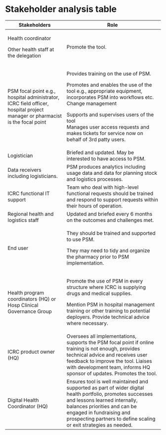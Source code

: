# Stakeholder analysis table

| Stakeholders                                                                                                                | Role                                                                                                                                                                                                                                                                                                                              |
| --------------------------------------------------------------------------------------------------------------------------- | --------------------------------------------------------------------------------------------------------------------------------------------------------------------------------------------------------------------------------------------------------------------------------------------------------------------------------- |
| <p>Health coordinator</p><p>Other health staff at the delegation</p>                                                        | Promote the tool.                                                                                                                                                                                                                                                                                                                 |
| PSM focal point e.g., hospital administrator, ICRC field officer, hospital project manager or pharmacist is the focal point | <p>Provides training on the use of PSM.</p><p>Promotes and enables the use of the tool e.g., appropriate equipment, incorporates PSM into workflows etc.<br>Change management</p><p>Supports and supervises users of the tool<br>Manages user access requests and makes tickets for service now on behalf of 3rd patty users.</p> |
| Logistician                                                                                                                 | Briefed and updated. May be interested to have access to PSM.                                                                                                                                                                                                                                                                     |
| Data receivers including logisticians.                                                                                      | PSM produces analytics including usage data and data for planning stock and logistics processes.                                                                                                                                                                                                                                  |
| ICRC functional IT support                                                                                                  | Team who deal with high-level functional requests should be trained and respond to support requests within their hours of operation.                                                                                                                                                                                              |
| Regional health and logistics staff                                                                                         | Updated and briefed every 6 months on the outcomes and challenges met.                                                                                                                                                                                                                                                            |
| End user                                                                                                                    | <p>They should be trained and supported to use PSM.</p><p>They may need to tidy and organize the pharmacy prior to PSM implementation.</p>                                                                                                                                                                                        |
| Health program coordinators (HQ) or Hosp Clinical Governance Group                                                          | <p>Promote the use of PSM in every structure where ICRC is supplying drugs and medical supplies.</p><p>Mention PSM in hospital management training or other training to potential deployers.  Provide technical advice where necessary.</p>                                                                                       |
| ICRC product owner (HQ)                                                                                                     | Oversees all implementations, supports the PSM focal point if online training is not enough, provides technical advice and receives user feedback to improve the tool. Liaises with development team, informs HQ sponsor of updates. Promotes the tool.                                                                           |
| Digital Health Coordinator (HQ)                                                                                             | Ensures tool is well maintained and supported as part of wider digital health portfolio, promotes successes and lessons learned internally, balances priorities and can be engaged in fundraising and prospecting partners to define scaling or exit strategies as needed.                                                        |
